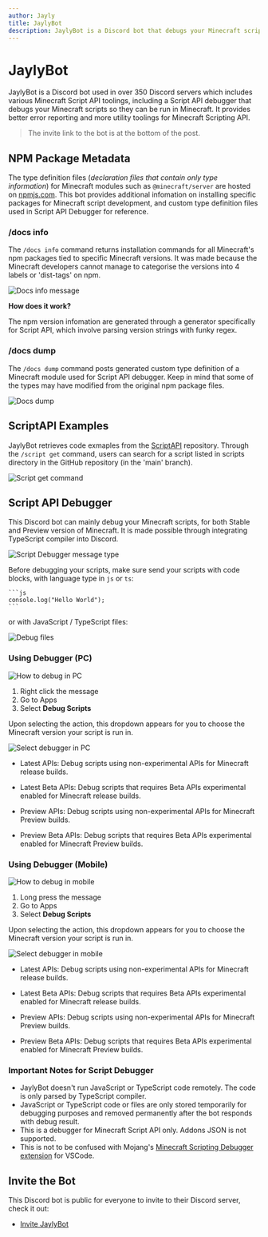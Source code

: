 ```yaml
---
author: Jayly
title: JaylyBot
description: JaylyBot is a Discord bot that debugs your Minecraft scripts so they can be run in Minecraft. It provides better error reporting and more utility toolings.
---
```


# JaylyBot

JaylyBot is a Discord bot used in over 350 Discord servers which includes various Minecraft Script API toolings, including a Script API debugger that debugs your Minecraft scripts so they can be run in Minecraft. It provides better error reporting and more utility toolings for Minecraft Scripting API.

> The invite link to the bot is at the bottom of the post.

## NPM Package Metadata

The type definition files (_declaration files that contain only type information_) for Minecraft modules such as `@minecraft/server` are hosted on [npmjs.com](https://npmjs.com). This bot provides additional infomation on installing specific packages for Minecraft script development, and custom type definition files used in Script API Debugger for reference.

### /docs info

The `/docs info` command returns installation commands for all Minecraft's npm packages tied to specific Minecraft versions. It was made because the Minecraft developers cannot manage to categorise the versions into 4 labels or 'dist-tags' on npm.

![Docs info message](/assets/posts/jaylybot/docs-info-message.png)

**How does it work?**

The npm version infomation are generated through a generator specifically for Script API, which involve parsing version strings with funky regex.

### /docs dump

The `/docs dump` command posts generated custom type definition of a Minecraft module used for Script API debugger. Keep in mind that some of the types may have modified from the original npm package files.

![Docs dump](/assets/posts/jaylybot/docs-dump.png)

## ScriptAPI Examples

JaylyBot retrieves code exmaples from the [ScriptAPI](https://github.com/JaylyDev/ScriptAPI/) repository. Through the `/script get` command, users can search for a script listed in scripts directory in the GitHub repository (in the 'main' branch).

![Script get command](/assets/posts/jaylybot/script-cmd.png)

## Script API Debugger

This Discord bot can mainly debug your Minecraft scripts, for both Stable and Preview version of Minecraft. It is made possible through integrating TypeScript compiler into Discord.

![Script Debugger message type](/assets/posts/jaylybot/debugger-message.png)

Before debugging your scripts, make sure send your scripts with code blocks, with language type in `js` or `ts`:

````
```js
console.log("Hello World");
```
````

or with JavaScript / TypeScript files:

![Debug files](/assets/posts/jaylybot/debug-files.png)

### Using Debugger (PC)

![How to debug in PC](/assets/posts/jaylybot/how-to-debug-pc.png)

1. Right click the message
2. Go to Apps
3. Select **Debug Scripts**

Upon selecting the action, this dropdown appears for you to choose the Minecraft version your script is run in.

![Select debugger in PC](/assets/posts/jaylybot/select-debugger-pc.png)

- Latest APIs: Debug scripts using non-experimental APIs for Minecraft release builds.

- Latest Beta APIs: Debug scripts that requires Beta APIs experimental enabled for Minecraft release builds.

- Preview APIs: Debug scripts using non-experimental APIs for Minecraft Preview builds.

- Preview Beta APIs: Debug scripts that requires Beta APIs experimental enabled for Minecraft Preview builds.

### Using Debugger (Mobile)

![How to debug in mobile](/assets/posts/jaylybot/how-to-debug-mobile.png)

1. Long press the message
2. Go to Apps
3. Select **Debug Scripts**

Upon selecting the action, this dropdown appears for you to choose the Minecraft version your script is run in.

![Select debugger in mobile](/assets/posts/jaylybot/select-debugger-mobile.png)

- Latest APIs: Debug scripts using non-experimental APIs for Minecraft release builds.

- Latest Beta APIs: Debug scripts that requires Beta APIs experimental enabled for Minecraft release builds.

- Preview APIs: Debug scripts using non-experimental APIs for Minecraft Preview builds.

- Preview Beta APIs: Debug scripts that requires Beta APIs experimental enabled for Minecraft Preview builds.

### Important Notes for Script Debugger

- JaylyBot doesn't run JavaScript or TypeScript code remotely. The code is only parsed by TypeScript compiler.
- JavaScript or TypeScript code or files are only stored temporarily for debugging purposes and removed permanently after the bot responds with debug result.
- This is a debugger for Minecraft Script API only. Addons JSON is not supported.
- This is not to be confused with Mojang's [Minecraft Scripting Debugger extension](https://aka.ms/vscodescriptdebugger) for VSCode.

## Invite the Bot

This Discord bot is public for everyone to invite to their Discord server, check it out:

- [Invite JaylyBot](https://discord.com/api/oauth2/authorize?client_id=948686094986264716&permissions=277025516544&scope=bot)
